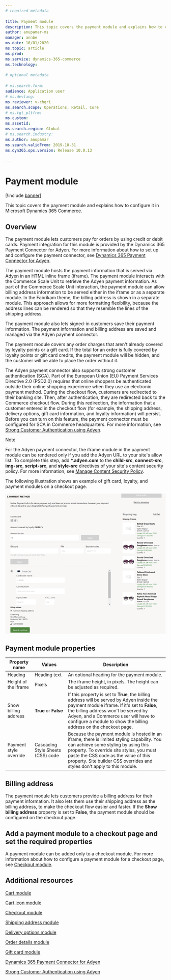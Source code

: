```yaml
---
# required metadata

title: Payment module
description: This topic covers the payment module and explains how to configure it in Microsoft Dynamics 365 Commerce.
author: anupamar-ms
manager: annbe
ms.date: 10/01/2020
ms.topic: article
ms.prod: 
ms.service: dynamics-365-commerce
ms.technology: 

# optional metadata

# ms.search.form: 
audience: Application user
# ms.devlang: 
ms.reviewer: v-chgri
ms.search.scope: Operations, Retail, Core
# ms.tgt_pltfrm: 
ms.custom: 
ms.assetid: 
ms.search.region: Global
# ms.search.industry: 
ms.author: anupamar
ms.search.validFrom: 2019-10-31
ms.dyn365.ops.version: Release 10.0.13

---
```


# Payment module

[!include [banner](includes/banner.md)]

This topic covers the payment module and explains how to configure it in Microsoft Dynamics 365 Commerce.

## Overview

The payment module lets customers pay for orders by using credit or debit cards. Payment integration for this module is provided by the Dynamics 365 Payment Connector for Adyen. For more information about how to set up and configure the payment connector, see [Dynamics 365 Payment Connector for Adyen](dev-itpro/adyen-connector.md).

The payment module hosts the payment information that is served via Adyen in an HTML inline frame (iframe). The payment module interacts with the Commerce Scale Unit to retrieve the Adyen payment information. As part of the Commerce Scale Unit interaction, the payment module can allow billing address information to be served either in the iframe or as a separate module. In the Fabrikam theme, the billing address is shown in a separate module. This approach allows for more formatting flexibility, because the address lines can be rendered so that they resemble the lines of the shipping address.

The payment module also lets signed-in customers save their payment information. The payment information and billing address are saved and managed via the Adyen payment connector.

The payment module covers any order charges that aren't already covered by loyalty points or a gift card. If the total for an order is fully covered by loyalty points or gift card credits, the payment module will be hidden, and the customer will be able to place the order without it.

The Adyen payment connector also supports strong customer authentication (SCA). Part of the European Union (EU) Payment Services Directive 2.0 (PSD2.0) requires that online shoppers be authenticated outside their online shopping experience when they use an electronic payment method. During the checkout flow,  customers are redirected to their banking site. Then, after authentication, they are redirected back to the Commerce checkout flow. During this redirection, the information that a customer entered in the checkout flow (for example, the shipping address, delivery options, gift card information, and loyalty information) will persist. Before you can turn on this feature, the payment connector must be configured for SCA in Commerce headquarters. For more information, see [Strong Customer Authentication using Adyen](adyen_redirect.md).

> [!NOTE]
> For the Adyen payment connector, the iframe module in the payment module can be rendered only if you add the Adyen URL to your site's allow list. To complete this step, add **\*.adyen.com** to the **child-src**, **connect-src**, **img-src**, **script-src**, and **style-src** directives of your site's content security policy. For more information, see [Manage Content Security Policy](manage-csp.md). 

The following illustration shows an example of gift card, loyalty, and payment modules on a checkout page.

![Example of gift card, loyalty, and payment modules on a checkout page](./media/ecommerce-payments.PNG)

## Payment module properties

| Property name | Values | Description |
|---------------|--------|-------------|
| Heading | Heading text | An optional heading for the payment module. |
| Height of the iframe | Pixels | The iframe height, in pixels. The height can be adjusted as required. |
| Show billing address | **True** or **False** | If this property is set to **True**, the billing address will be served by Adyen inside the payment module iframe. If it's set to **False**, the billing address won't be served by Adyen, and a Commerce user will have to configure a module to show the billing address on the checkout page. |
| Payment style override | Cascading Style Sheets (CSS) code | Because the payment module is hosted in an iframe, there is limited styling capability. You can achieve some styling by using this property. To override site styles, you must paste the CSS code as the value of this property. Site builder CSS overrides and styles don't apply to this module. |

## Billing address

The payment module lets customers provide a billing address for their payment information. It also lets them  use their shipping address as the billing address, to make the checkout flow easier and faster. If the **Show billing address** property is set to **False**, the payment module should be configured on the checkout page.

## Add a payment module to a checkout page and set the required properties

A payment module can be added only to a checkout module. For more information about how to configure a payment module for a checkout page, see [Checkout module](add-checkout-module.md).

## Additional resources

[Cart module](add-cart-module.md)

[Cart icon module](cart-icon-module.md)

[Checkout module](add-checkout-module.md)

[Shipping address module](ship-address-module.md)

[Delivery options module](delivery-options-module.md)

[Order details module](order-confirmation-module.md)

[Gift card module](add-giftcard.md)

[Dynamics 365 Payment Connector for Adyen](dev-itpro/adyen-connector.md)

[Strong Customer Authentication using Adyen](adyen_redirect.md)
